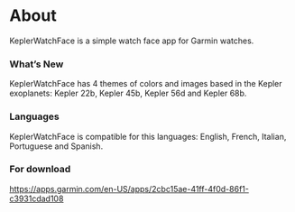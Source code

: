 # About

KeplerWatchFace is a simple watch face app for Garmin watches.

### What’s New

KeplerWatchFace has 4 themes of colors and images based in the Kepler exoplanets: Kepler 22b, Kepler 45b, Kepler 56d and Kepler 68b.

### Languages

KeplerWatchFace is compatible for this languages: English, French, Italian, Portuguese and Spanish. 

### For download

https://apps.garmin.com/en-US/apps/2cbc15ae-41ff-4f0d-86f1-c3931cdad108

